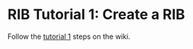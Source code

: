 # RIB Tutorial 1: Create a RIB

Follow the [tutorial 1](https://github.com/uber/RIBs/wiki/iOS-Tutorial-1) steps on the wiki.

